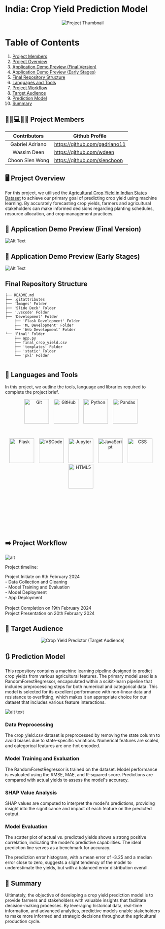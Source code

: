 # India: Crop Yield Prediction Model

<p align="center">
    <img src="Images/Project_Title.png" alt="Project Thumbnail">
</p>

# Table of Contents
1. [Project Members](#project-members)
2. [Project Overview](#project-overview)
3. [Application Demo Preview (Final Version)](#application-demo-preview-final-version)
3. [Application Demo Preview (Early Stages)](#application-demo-preview-early-stages)
4. [Final Repository Structure](#final-repository-structure)
5. [Languages and Tools](#languages-and-tools)
6. [Project Workflow](#project-workflow)
7. [Target Audience](#target-audience)
8. [Prediction Model](#prediction-model)
9. [Summary](#summary)


## 👨‍💼💻👩‍💼 Project Members
| <center>Contributors</center>    | <center>Github Profile</center>    |
| ----------------| -------------------------------------- |
| <center>Gabriel Adriano</center>      | https://github.com/gadriano11       |    
| <center>Wassim Deen</center> |   https://github.com/wdeen             |  
| <center>Choon Sien Wong</center>| https://github.com/sienchoon              |


## 🖥 Project Overview
For this project, we utilised the [Agricultural Crop Yield in Indian States Dataset](https://www.kaggle.com/datasets/akshatgupta7/crop-yield-in-indian-states-dataset) to achieve our primary goal of predicting crop yield using machine learning. By accurately forecasting crop yields, farmers and agricultural stakeholders can make informed decisions regarding planting schedules, resource allocation, and crop management practices.


## 📱 Application Demo Preview (Final Version)
![Alt Text](<Images/Final_Predictor_Demo.gif>)


## 📱 Application Demo Preview (Early Stages)
![Alt Text](<Images/Predictor_Demo.gif>)


## Final Repository Structure
```
├── README.md
├── .gitattributes
├── 'Images' Folder
├── 'Slide Deck' Folder
├── '.vscode' Folder
├── 'Development' Folder
    ├── 'Flask Development' Folder
    ├── 'ML Development' Folder
    └── 'Web Development' Folder
└── 'Final' Folder
    ├── app.py
    ├── final_crop_yield.csv
    ├── 'templates' Folder
    ├── 'static' Folder
    └── 'pkl' Folder
    
```


## 🧰 Languages and Tools
In this project, we outline the tools, language and libraries required to complete the project brief.
<br>

<p align="center">
<img alt="Git" width="80px" style="padding-right:12px;" src="https://cdn.jsdelivr.net/gh/devicons/devicon/icons/git/git-original.svg" />
<img alt="GitHub" width="80px" style="padding-right:12px;" src="https://cdn.jsdelivr.net/gh/devicons/devicon/icons/github/github-original.svg" />
<img alt="Python" width="80x" style="padding-right:12px;" src="https://cdn.jsdelivr.net/gh/devicons/devicon/icons/python/python-plain.svg" />
<img alt="Pandas" width="80px" style="padding-right:12px;" src="https://cdn.jsdelivr.net/gh/devicons/devicon/icons/pandas/pandas-original-wordmark.svg" />
</p>

<br>

<p align="center">
<img alt="Flask" width="80px" style="padding-right:12px;" img src="https://cdn.jsdelivr.net/gh/devicons/devicon/icons/flask/flask-original-wordmark.svg" />
<img alt="VSCode" width="80px" style="padding-right:12px;" src="https://cdn.jsdelivr.net/gh/devicons/devicon/icons/vscode/vscode-original.svg" />
<img alt="Jupyter" width="80px" style="padding-right:12px;" src="https://cdn.jsdelivr.net/gh/devicons/devicon/icons/jupyter/jupyter-original-wordmark.svg" />
<img alt="JavaScript" width="80px" style="padding-right:12px;" src="https://cdn.jsdelivr.net/gh/devicons/devicon/icons/javascript/javascript-original.svg" />
<img alt="CSS" width="80px" style="padding-right:12px;" src="https://cdn.jsdelivr.net/gh/devicons/devicon/icons/css3/css3-plain-wordmark.svg" /> 
<img alt="HTML5" width="80px" style="padding-right:12px;" src="https://cdn.jsdelivr.net/gh/devicons/devicon@latest/icons/html5/html5-original.svg"  /> 
</p>

<br><br><br><br><br><br></br>

## ➡️ Project Workflow
![alt](Images/pipeline.png)

Project timeline: 

Project Initiate on 6th February 2024<br>
    - Data Collection and Cleaning<br>
    - Model Training and Evaluation<br>
    - Model Deployment<br>
    - App Deployment
    <br><br>
Project Completion on 19th February 2024<br>
Project Presentation on 20th February 2024


## 👤 Target Audience
<p align="center">
    <img src="Images/target_audience.png" alt="Crop Yield Predictor (Target Audience)">
</p>


## 🔃 Prediction Model

This repository contains a machine learning pipeline designed to predict crop yields from various agricultural features. The primary model used is a RandomForestRegressor, encapsulated within a scikit-learn pipeline that includes preprocessing steps for both numerical and categorical data. This model is selected for its excellent performance with non-linear data and resistance to overfitting, which makes it an appropriate choice for our dataset that includes various feature interactions.

![alt text](Images/image%20(1).png)

### Data Preprocessing

The crop_yield.csv dataset is preprocessed by removing the state column to avoid biases due to state-specific variations. Numerical features are scaled, and categorical features are one-hot encoded.


### Model Training and Evaluation

The RandomForestRegressor is trained on the dataset. Model performance is evaluated using the RMSE, MAE, and R-squared score. Predictions are compared with actual yields to assess the model's accuracy.


### SHAP Value Analysis

SHAP values are computed to interpret the model's predictions, providing insight into the significance and impact of each feature on the predicted output.


### Model Evaluation

The scatter plot of actual vs. predicted yields shows a strong positive correlation, indicating the model's predictive capabilities. The ideal prediction line serves as a benchmark for accuracy.

The prediction error histogram, with a mean error of -3.25 and a median error close to zero, suggests a slight tendency of the model to underestimate the yields, but with a balanced error distribution overall.


## 🔖 Summary 

Ultimately, the objective of developing a crop yield prediction model is to provide farmers and stakeholders with valuable insights that facilitate decision-making processes. By leveraging historical data, real-time information, and advanced analytics, predictive models enable stakeholders to make more informed and strategic decisions throughout the agricultural production cycle.

